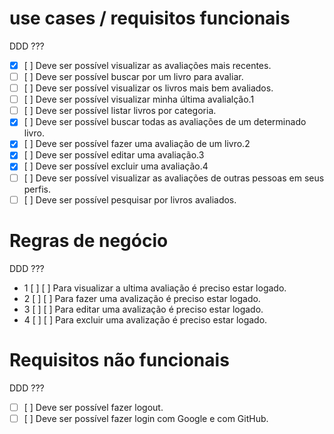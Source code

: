 # use cases / requisitos funcionais
  DDD ???
- [x] [ ] Deve ser possível visualizar as avaliações mais recentes.
- [ ] [ ] Deve ser possível buscar por um livro para avaliar.
- [ ] [ ] Deve ser possível visualizar os livros mais bem avaliados.
- [ ] [ ] Deve ser possível visualizar minha última avalialção.1
- [ ] [ ] Deve ser possível listar livros por categoria.
- [x] [ ] Deve ser possível buscar todas as avaliações de um determinado livro.
- [x] [ ] Deve ser possível fazer uma avaliação de um livro.2
- [x] [ ] Deve ser possível editar uma avaliação.3
- [x] [ ] Deve ser possível excluir uma avaliação.4
- [ ] [ ] Deve ser possível visualizar as avaliações de outras pessoas em seus perfis.
- [ ] [ ] Deve ser possível pesquisar por livros avaliados.

# Regras de negócio
  DDD ???
- 1 [ ] [ ] Para visualizar a ultima avaliação é preciso estar logado.
- 2 [ ] [ ] Para fazer uma avalização é preciso estar logado.
- 3 [ ] [ ] Para editar uma avalização é preciso estar logado.
- 4 [ ] [ ] Para excluir uma avalização é preciso estar logado.

# Requisitos não funcionais
  DDD ???
- [ ] [ ] Deve ser possível fazer logout.
- [ ] [ ] Deve ser possível fazer login com Google e com GitHub.
